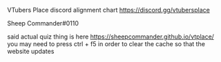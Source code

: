 VTubers Place discord alignment chart https://discord.gg/vtubersplace

Sheep Commander#0110

said actual quiz thing is here https://sheepcommander.github.io/vtplace/ you may need to press ctrl + f5 in order to clear the cache so that the website updates
